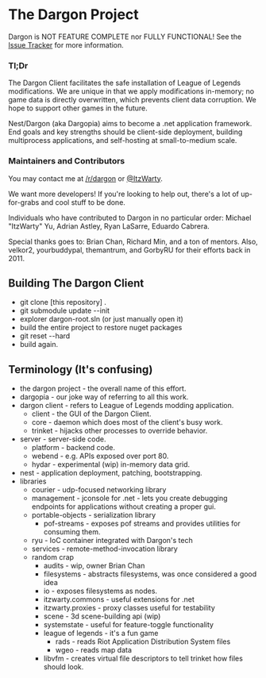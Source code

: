 # The Dargon Project
Dargon is NOT FEATURE COMPLETE nor FULLY FUNCTIONAL! See the [Issue Tracker](https://github.com/the-dargon-project/the-dargon-project/issues) for more information.

### Tl;Dr
The Dargon Client facilitates the safe installation of League of Legends modifications. We are unique in that we apply modifications in-memory; no game data is directly overwritten, which prevents client data corruption. We hope to support other games in the future.

Nest/Dargon (aka Dargopia) aims to become a .net application framework. End goals and key strengths should be client-side deployment, building multiprocess applications, and self-hosting at small-to-medium scale.

### Maintainers and Contributors
You may contact me at [/r/dargon](//reddit.com/r/dargon) or [@ItzWarty](//twitter.com/ItzWarty).

We want more developers! If you're looking to help out, there's a lot of up-for-grabs and cool stuff to be done.

Individuals who have contributed to Dargon in no particular order: Michael "ItzWarty" Yu, Adrian Astley, Ryan LaSarre, Eduardo Cabrera.

Special thanks goes to: Brian Chan, Richard Min, and a ton of mentors. Also, velkor2, yourbuddypal, themantrum, and GorbyRU for their efforts back in 2011.

## Building The Dargon Client
* git clone [this repository] .
* git submodule update --init
* explorer dargon-root.sln (or just manually open it)
* build the entire project to restore nuget packages
* git reset --hard
* build again.

## Terminology (It's confusing)
* the dargon project - the overall name of this effort.  
* dargopia - our joke way of referring to all this work.
* dargon client - refers to League of Legends modding application.
    * client - the GUI of the Dargon Client.
    * core - daemon which does most of the client's busy work.
    * trinket - hijacks other processes to override behavior.
* server - server-side code.
    * platform - backend code.
    * webend - e.g. APIs exposed over port 80.
    * hydar - experimental (wip) in-memory data grid.
* nest - application deployment, patching, bootstrapping.
* libraries
    * courier - udp-focused networking library
    * management - jconsole for .net - lets you create debugging endpoints for applications without creating a proper gui.
    * portable-objects - serialization library
        * pof-streams - exposes pof streams and provides utilities for consuming them.
    * ryu - IoC container integrated with Dargon's tech
    * services - remote-method-invocation library
    * random crap
        * audits - wip, owner Brian Chan
        * filesystems - abstracts filesystems, was once considered a good idea
        * io - exposes filesystems as nodes.
        * itzwarty.commons - useful extensions for .net
        * itzwarty.proxies - proxy classes useful for testability
        * scene - 3d scene-building api (wip)
        * systemstate - useful for feature-toggle functionality
        * league of legends - it's a fun game
            * rads - reads Riot Application Distribution System files
            * wgeo - reads map data
        * libvfm - creates virtual file descriptors to tell trinket how files should look.